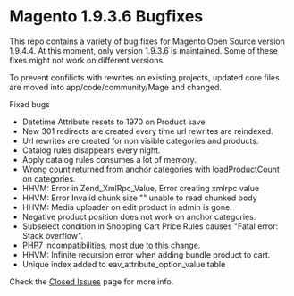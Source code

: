 # Magento 1.9.3.6 Bugfixes

This repo contains a variety of bug fixes for Magento Open Source version 1.9.4.4.
At this moment, only version 1.9.3.6 is maintained. Some of these fixes might not work on different versions.

To prevent confilicts with rewrites on existing projects, updated core files are moved into app/code/community/Mage and changed.

Fixed bugs

* Datetime Attribute resets to 1970 on Product save
* New 301 redirects are created every time url rewrites are reindexed.
* Url rewrites are created for non visible categories and products.
* Catalog rules disappears every night.
* Apply catalog rules consumes a lot of memory.
* Wrong count returned from anchor categories with loadProductCount on categories.
* HHVM: Error in Zend\_XmlRpc\_Value, Error creating xmlrpc value
* HHVM: Error Invalid chunk size "" unable to read chunked body
* HHVM: Media uploader on edit product in admin is gone.
* Negative product position does not work on anchor categories.
* Subselect condition in Shopping Cart Price Rules causes "Fatal error: Stack overflow".
* PHP7 incompatibilities, most due to [this change](http://php.net/manual/en/migration70.incompatible.php#migration70.incompatible.variable-handling.indirect).
* HHVM: Infinite recursion error when adding bundle product to cart.
* Unique index added to eav\_attribute\_option\_value table

Check the [Closed Issues](https://github.com/webbhuset/bugfix/issues?q=is%3Aissue+is%3Aclosed) page for more info.
